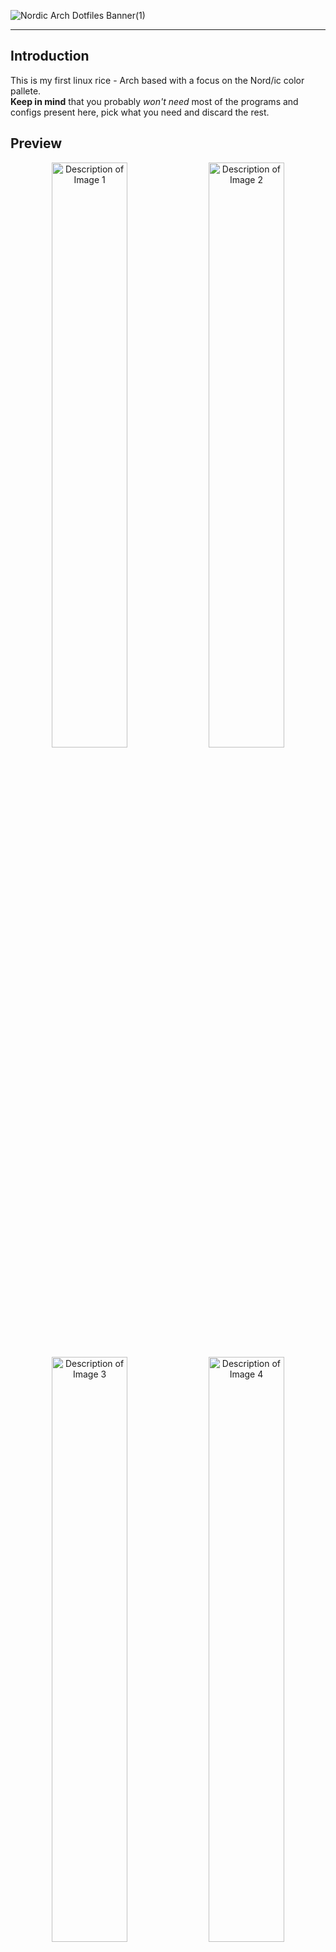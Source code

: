 ![Nordic Arch Dotfiles Banner(1)](https://github.com/user-attachments/assets/0f0b42cb-fc82-4e0e-a582-6acaf3fdc6ef)

<hr />

## Introduction
This is my first linux rice - Arch based with a focus on the Nord/ic color pallete.  
**Keep in mind** that you probably *won't need* most of the programs and configs present here, pick what you need and discard the rest.

## Preview
<div align="center">
  <img src="https://i.imgur.com/zedcK1o.png" alt="Description of Image 1" width="49%">
  <img src="https://i.imgur.com/3H3OUpd.png" alt="Description of Image 2" width="49%">
  <br> <img src="https://i.imgur.com/6f0tpMA.png" alt="Description of Image 3" width="49%">
  <img src="https://i.imgur.com/YmSYi0D.png" alt="Description of Image 4" width="49%">
  <br> <img src="https://i.imgur.com/S8LaVfG.png" alt="Description of Image 5" width="49%">
  <img src="https://i.imgur.com/fZROISH.png" alt="Description of Image 6" width="49%">
</div>

## Installation

## Specs
- OS : [Linux Arch](https://wiki.archlinux.org/title/Main_page)
- Graphical server : [X11](https://en.wikipedia.org/wiki/X_Window_System)
- WM : [AwesomeWM](https://awesomewm.org/)
- Notifications daemon : [Dunst](https://dunst-project.org/)
- IDE : [Neovim](https://neovim.io/) ( modified [kickstart](https://github.com/nvim-lua/kickstart.nvim) config )
- Bar : [Polybar](https://github.com/polybar/polybar) ( modified [Murzchnvok](https://github.com/Murzchnvok/polybar-collection) config )
- Terminal : [Wezterm](https://wezterm.org/)
- Shell : [ZSH](https://wiki.archlinux.org/title/Zsh) ( [powerlevel10k](https://github.com/romkatv/powerlevel10k), [oh-my-zsh](https://ohmyz.sh/) )
- App launcher : [rofi](https://github.com/davatorium/rofi) ( modified [adi1090x](https://github.com/adi1090x/rofi) config )
- File explorer : [Ranger](https://github.com/ranger/ranger)
- Browser : Firefox ( modified config )
  - Start page : [nightTab](https://github.com/zombieFox/nightTab)
  - Side menu : [Sidebery](https://github.com/mbnuqw/sidebery) ( modified config )
- Fonts : Mostly [FiraCode-Nerd-Font](https://www.nerdfonts.com/)
- Fetch : [Neofetch](https://github.com/dylanaraps/neofetch)
- Compositor : [Picom](https://github.com/yshui/picom)
- Backup mangement : Custom scripts
- Music player : [Tauon-Music-Box](https://tauonmusicbox.rocks/) ( [Nord](https://github.com/Taiko2k/Tauon/discussions/461) theme )
- Boot screen : [Plymouth](https://wiki.archlinux.org/title/Plymouth)

## Credits
These are some of the linux rices / configs I took inspiration from and used in my dotfiles:
-  [Barbaross93/Nebula](https://github.com/Barbaross93/Nebula)
-  [CryingSausage firefox](https://www.reddit.com/r/unixporn/comments/glbl4v/oc_its_not_normal_to_want_my_firefox_to_sit_on_my)
-  [danxxcruz nord theme](https://www.reddit.com/r/unixporn/comments/w341yh/gnome_i_decided_to_go_full_nord)
-  [adi1090x rofi plugins](https://github.com/adi1090x/rofi)
-  [Murzchnvok polybar configs](https://github.com/Murzchnvok/polybar-collection)
-  [dxnst wallpaper/s](https://github.com/dxnst/nord-wallpapers)
-  [Unixporn subreddit](https:/www.reddit.com/r/unixporn/)

